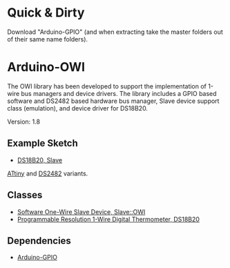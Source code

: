 # Quick & Dirty
Download "Arduino-GPIO" (and when extracting take the master folders out of their same name folders).

# Arduino-OWI
The OWI library has been developed to support the implementation of
1-wire bus managers and device drivers. The library includes a GPIO
based software and DS2482 based hardware bus manager, Slave device
support class (emulation), and device driver for DS18B20.

Version: 1.8

## Example Sketch

* [DS18B20, Slave](./examples/Slave/DS18B20)

[ATtiny](./examples/ATtiny) and [DS2482](./examples/DS2482)
variants.

## Classes

* [Software One-Wire Slave Device, Slave::OWI](./src/Slave/OWI.h)
* [Programmable Resolution 1-Wire Digital Thermometer, DS18B20](./src/Driver/DS18B20.h)

## Dependencies

* [Arduino-GPIO](https://github.com/mikaelpatel/Arduino-GPIO)
